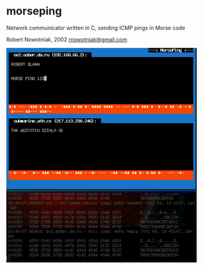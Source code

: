 # morseping
Network communicator written in C, sending ICMP pings in Morse code

Robert Nowotniak, 2002
rnowotniak@gmail.com

![screenshot MorsePing](MorsePing.png)


